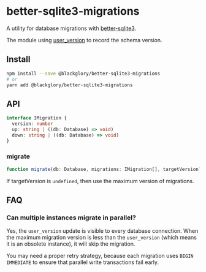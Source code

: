 # better-sqlite3-migrations
A utility for database migrations with [better-sqlite3].

The module using [user_version] to record the schema version.

[better-sqlite3]: https://www.npmjs.com/package/better-sqlite3
[user_version]: https://www.sqlite.org/pragma.html#pragma_user_version

## Install
```sh
npm install --save @blackglory/better-sqlite3-migrations
# or
yarn add @blackglory/better-sqlite3-migrations
```

## API
```ts
interface IMigration {
  version: number
  up: string | ((db: Database) => void)
  down: string | ((db: Database) => void)
}
```

### migrate
```ts
function migrate(db: Database, migrations: IMigration[], targetVersion?: number): void
```

If targetVersion is `undefined`, then use the maximum version of migrations.

## FAQ
### Can multiple instances migrate in parallel?
Yes, the `user_version` update is visible to every database connection.
When the maximum migration version is less than the `user_version` (which means it is an obsolete instance), it will skip the migration.

You may need a proper retry strategy,
because each migration uses `BEGIN IMMEDIATE` to ensure that parallel write transactions fail early.
